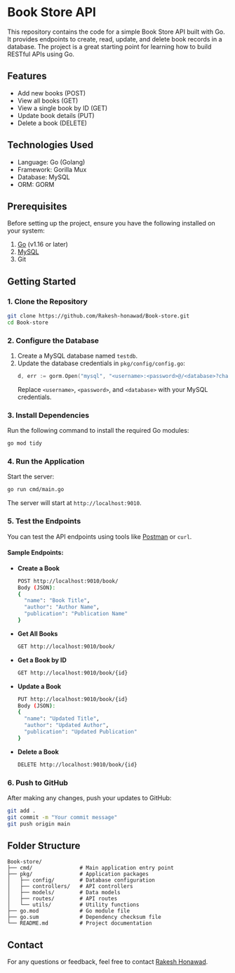 # Book Store API

This repository contains the code for a simple Book Store API built with Go. It provides endpoints to create, read, update, and delete book records in a database. The project is a great starting point for learning how to build RESTful APIs using Go.

## Features

- Add new books (POST)
- View all books (GET)
- View a single book by ID (GET)
- Update book details (PUT)
- Delete a book (DELETE)

## Technologies Used

- Language: Go (Golang)
- Framework: Gorilla Mux
- Database: MySQL
- ORM: GORM

## Prerequisites

Before setting up the project, ensure you have the following installed on your system:

1. [Go](https://golang.org/dl/) (v1.16 or later)
2. [MySQL](https://dev.mysql.com/downloads/)
3. Git

## Getting Started

### 1. Clone the Repository

```bash
git clone https://github.com/Rakesh-honawad/Book-store.git
cd Book-store
```

### 2. Configure the Database

1. Create a MySQL database named `testdb`.
2. Update the database credentials in `pkg/config/config.go`:
   ```go
   d, err := gorm.Open("mysql", "<username>:<password>@/<database>?charset=utf8&parseTime=True&loc=Local")
   ```
   Replace `<username>`, `<password>`, and `<database>` with your MySQL credentials.

### 3. Install Dependencies

Run the following command to install the required Go modules:

```bash
go mod tidy
```

### 4. Run the Application

Start the server:

```bash
go run cmd/main.go
```

The server will start at `http://localhost:9010`.

### 5. Test the Endpoints

You can test the API endpoints using tools like [Postman](https://www.postman.com/) or `curl`.

#### Sample Endpoints:

- **Create a Book**

  ```bash
  POST http://localhost:9010/book/
  Body (JSON):
  {
    "name": "Book Title",
    "author": "Author Name",
    "publication": "Publication Name"
  }
  ```

- **Get All Books**

  ```bash
  GET http://localhost:9010/book/
  ```

- **Get a Book by ID**

  ```bash
  GET http://localhost:9010/book/{id}
  ```

- **Update a Book**

  ```bash
  PUT http://localhost:9010/book/{id}
  Body (JSON):
  {
    "name": "Updated Title",
    "author": "Updated Author",
    "publication": "Updated Publication"
  }
  ```

- **Delete a Book**

  ```bash
  DELETE http://localhost:9010/book/{id}
  ```

### 6. Push to GitHub

After making any changes, push your updates to GitHub:

```bash
git add .
git commit -m "Your commit message"
git push origin main
```

## Folder Structure

```plaintext
Book-store/
├── cmd/               # Main application entry point
├── pkg/               # Application packages
│   ├── config/        # Database configuration
│   ├── controllers/   # API controllers
│   ├── models/        # Data models
│   ├── routes/        # API routes
│   └── utils/         # Utility functions
├── go.mod             # Go module file
├── go.sum             # Dependency checksum file
└── README.md          # Project documentation
```
## Contact

For any questions or feedback, feel free to contact [Rakesh Honawad](mailto\:rakeshhonawadrk1432@gmail.com).

